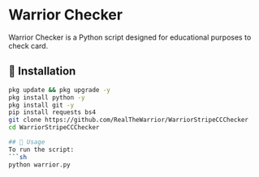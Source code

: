# Warrior Checker

Warrior Checker is a Python script designed for educational purposes to check card.

## 🔧 Installation

```sh
pkg update && pkg upgrade -y
pkg install python -y
pkg install git -y
pip install requests bs4
git clone https://github.com/RealTheWarrior/WarriorStripeCCChecker
cd WarriorStripeCCChecker

## 🚀 Usage
To run the script:
```sh
python warrior.py
